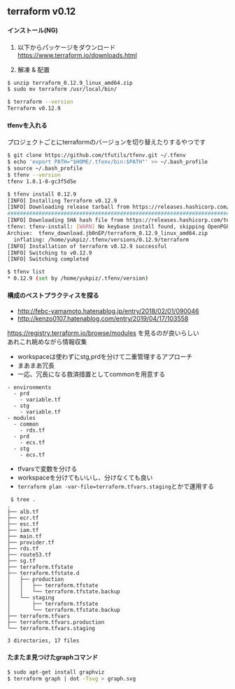 ## terraform v0.12

#### インストール(NG)

1. 以下からパッケージをダウンロード
https://www.terraform.io/downloads.html  

2. 解凍 & 配置

```bash
$ unzip terraform_0.12.9_linux_amd64.zip
$ sudo mv terraform /usr/local/bin/

$ terraform --version
Terraform v0.12.9
```


#### tfenvを入れる

プロジェクトごとにterraformのバージョンを切り替えたりするやつです  

```bash
$ git clone https://github.com/tfutils/tfenv.git ~/.tfenv
$ echo 'export PATH="$HOME/.tfenv/bin:$PATH"' >> ~/.bash_profile
$ source ~/.bash_profile
$ tfenv --version
tfenv 1.0.1-8-gc3f5d5e

$ tfenv install 0.12.9
[INFO] Installing Terraform v0.12.9
[INFO] Downloading release tarball from https://releases.hashicorp.com/terraform/0.12.9/terraform_0.12.9_linux_amd64.zip
######################################################################################################################################## 100.0%
[INFO] Downloading SHA hash file from https://releases.hashicorp.com/terraform/0.12.9/terraform_0.12.9_SHA256SUMS
tfenv: tfenv-install: [WARN] No keybase install found, skipping OpenPGP signature verification
Archive:  tfenv_download.jb0nEP/terraform_0.12.9_linux_amd64.zip
  inflating: /home/yukpiz/.tfenv/versions/0.12.9/terraform  
[INFO] Installation of terraform v0.12.9 successful
[INFO] Switching to v0.12.9
[INFO] Switching completed

$ tfenv list
* 0.12.9 (set by /home/yukpiz/.tfenv/version)
```


#### 構成のベストプラクティスを探る

- http://febc-yamamoto.hatenablog.jp/entry/2018/02/01/090046
- http://kenzo0107.hatenablog.com/entry/2019/04/17/103558

https://registry.terraform.io/browse/modules を見るのが良いらしい  
あれこれ眺めながら情報収集  

- workspaceは使わずにstg,prdを分けて二重管理するアプローチ
- まあまあ冗長
- 一応、冗長になる救済措置としてcommonを用意する
```
- environments
  - prd
    - variable.tf
  - stg
    - variable.tf
- modules
  - common
    - rds.tf
  - prd
    - ecs.tf
  - stg
    - ecs.tf
```

- tfvarsで変数を分ける
- workspaceを分けてもいいし、分けなくても良い
- ``terraform plan -var-file=terraform.tfvars.staging``とかで運用する

```
 $ tree .
.
├── alb.tf
├── ecr.tf
├── esc.tf
├── iam.tf
├── main.tf
├── provider.tf
├── rds.tf
├── route53.tf
├── sg.tf
├── terraform.tfstate
├── terraform.tfstate.d
│   ├── production
│   │   ├── terraform.tfstate
│   │   └── terraform.tfstate.backup
│   └── staging
│       ├── terraform.tfstate
│       └── terraform.tfstate.backup
├── terraform.tfvars
├── terraform.tfvars.production
└── terraform.tfvars.staging

3 directories, 17 files
```


#### たまたま見つけたgraphコマンド

```bash
$ sudo apt-get install graphviz
$ terraform graph | dot -Tsvg > graph.svg
```
